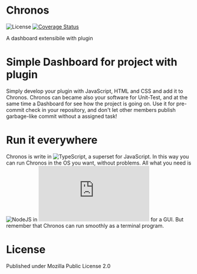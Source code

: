 # Chronos 
![License](https://img.shields.io/badge/license-MPL2.0-blue.svg)
[![Coverage Status](https://coveralls.io/repos/github/BugBusterSWE/Chronos/badge.svg?branch=master)](https://coveralls.io/github/BugBusterSWE/Chronos?branch=master)


A dashboard extensibile with plugin

Simple Dashboard for project with plugin
========================================
Simply develop your plugin with JavaScript, HTML and CSS and add it to Chronos. Chronos can became also your software for Unit-Test, and at the same time a Dashboard for see how the project is going on.
Use it for pre-commit check in your repository, and don't let other members publish garbage-like commit without a assigned task!

Run it everywhere
=================

Chronos is write in ![TypeScript](https://github.com/Microsoft/TypeScript), a superset for JavaScript. In this way you can run Chronos in the OS you want, without problems.
All what you need is ![NodeJS](https://github.com/nodejs/node) in ![NW](https://github.com/nwjs/nw.js) for a GUI. But remember that Chronos can run smoothly as a terminal program.

License
=======

Published under Mozilla Public License 2.0
